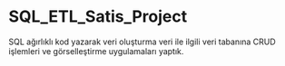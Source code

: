 # SQL_ETL_Satis_Project
SQL ağırlıklı kod yazarak veri oluşturma veri ile ilgili veri tabanına CRUD işlemleri ve görselleştirme uygulamaları yaptık.
